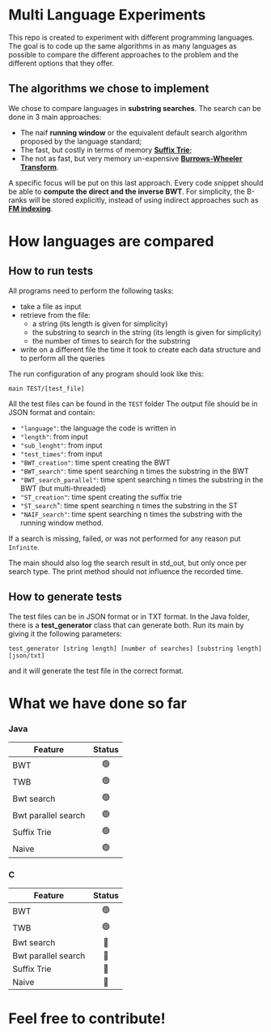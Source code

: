 # Multi Language Experiments
 This repo is created to experiment with different programming languages. The goal is to code up the same algorithms in as many languages as possible to compare the different approaches to the problem and the different options that they offer.

 ## The algorithms we chose to implement
We chose to compare languages in **substring searches**. The search can be done in 3 main approaches:
- The naif **running window** or the equivalent default search algorithm proposed by the language standard;
- The fast, but costly in terms of memory [**Suffix Trie**](https://en.wikipedia.org/wiki/Suffix_tree);
- The not as fast, but very memory un-expensive [**Burrows-Wheeler Transform**](en.wikipedia.org/wiki/Burrows–Wheeler_transform).

A specific focus will be put on this last approach. Every code snippet should be able to **compute the direct and the inverse BWT**.
For simplicity, the B-ranks will be stored explicitly, instead of using indirect approaches such as [**FM indexing**](https://en.wikipedia.org/wiki/FM-index).

# How languages are compared

## How to run tests
All programs need to perform the following tasks:
- take a file as input
- retrieve from the file:
    - a string (its length is given for simplicity)
    - the substring to search in the string (its length is given for simplicity)
    - the number of times to search for the substring
- write on a different file the time it took to create each data structure and to perform all the queries

The run configuration of any program should look like this:
```
main TEST/[test_file]
```
All the test files can be found in the ```TEST``` folder
The output file should be in JSON format and contain:
- ```"language"```: the language the code is written in
- ```"length"```: from input
- ```"sub_lenght"```: from input
- ```"test_times"```: from input
- ```"BWT_creation"```: time spent creating the BWT
- ```"BWT_search"```: time spent searching n times the substring in the BWT
- ```"BWT_search_parallel"```: time spent searching n times the substring in the BWT (but multi-threaded)
- ```"ST_creation"```: time spent creating the suffix trie
- ```"ST_search```": time spent searching n times the substring in the ST
- ```"NAIF_search"```: time spent searching n times the substring with the running window method.

If a search is missing, failed, or was not performed for any reason put ```Infinite```.

The main should also log the search result in std_out, but only once per search type. The print method should not influence the recorded time.

## How to generate tests
The test files can be in JSON format or in TXT format. In the Java folder, there is a **test_generator** class that can generate both. Run its main by giving it the following parameters:
```
test_generator [string length] [number of searches] [substring length] [json/txt]
```
and it will generate the test file in the correct format.

# What we have done so far

### Java
| Feature | Status |
| --- | :---: |
| BWT | :green_circle: |
| TWB | :green_circle: |
| Bwt search | :green_circle: |
| Bwt parallel search | :green_circle: |
| Suffix Trie | :green_circle: |
| Naive | :green_circle: |


### C
| Feature | Status |
| --- | :---: |
| BWT | :green_circle: |
| TWB | :green_circle: |
| Bwt search | :red_circle: |
| Bwt parallel search | :red_circle: |
| Suffix Trie | :red_circle: |
| Naive | :red_circle: |




# Feel free to contribute!
